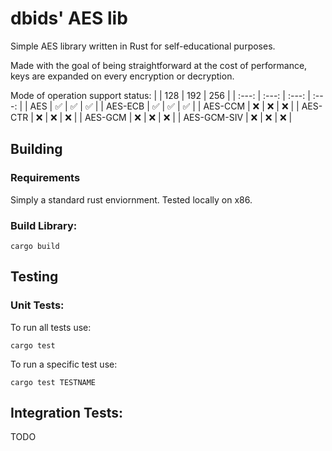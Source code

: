 # dbids' AES lib
Simple AES library written in Rust for self-educational purposes.

Made with the goal of being straightforward at the cost of performance, keys are expanded on
every encryption or decryption.

Mode of operation support status:
| | 128 | 192 | 256 |
| :---: | :---: | :---: | :---: |
| AES | ✅ | ✅ | ✅ |
| AES-ECB | ✅ | ✅ | ✅ |
| AES-CCM | ❌ | ❌ | ❌ |
| AES-CTR | ❌ | ❌ | ❌ |
| AES-GCM | ❌ | ❌ | ❌ |
| AES-GCM-SIV | ❌ | ❌ | ❌ |

## Building
### Requirements
Simply a standard rust enviornment.  Tested locally on x86.

### Build Library:
```
cargo build
```
## Testing
### Unit Tests:
To run all tests use:
```
cargo test
```
To run a specific test use:
```
cargo test TESTNAME
```
## Integration Tests:
TODO